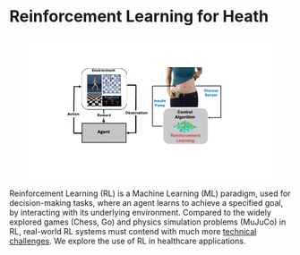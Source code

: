 # Reinforcement Learning for Heath 

<p align="center">
<img src="img/intro.gif" width="90%" alt="RL">
</p>

Reinforcement Learning (RL) is a Machine Learning (ML) paradigm, used for decision-making tasks, where an agent learns to achieve a specified goal, by interacting with its underlying environment. Compared to the widely explored games (Chess, Go) and physics simulation problems (MuJuCo) in RL, real-world RL systems must contend with much more [technical challenges](https://github.com/google-research/realworldrl_suite). We explore the use of RL in healthcare applications.



